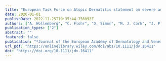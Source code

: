 ```yaml
---
title: "European Task Force on Atopic Dermatitis statement on severe acute respiratory syndrome coronavirus 2 (SARS-Cov-2) infection and atopic dermatitis"
date: 2020-01-01
publishDate: 2022-11-25T19:35:44.756092Z
authors: ["A. Wollenberg", "C. Flohr", "D. Simon", "M. J. Cork", "J. P. Thyssen", "T. Bieber", "M. S. de Bruin‐Weller", "S. Weidinger", "M. Deleuran", "A. Taieb", "C. Paul", "M. Trzeciak", "T. Werfel", "J. Seneschal", "S. Barbarot", "U. Darsow", "A. Torrelo", "J.-F. Stalder", "Å Svensson", "D. Hijnen", "C. Gelmetti", "Z. Szalai", "U. Gieler", "L. De Raeve", "B. Kunz", "P. Spuls", "L. B. von Kobyletzki", "R. Fölster‐Holst", "P. V. Chernyshov", "S. Christen‐Zaech", "A. Heratizadeh", "J. Ring", "C. Vestergaard"]
publication_types: ["2"]
abstract: ""
featured: false
publication: "*Journal of the European Academy of Dermatology and Venereology*"
url_pdf: "https://onlinelibrary.wiley.com/doi/abs/10.1111/jdv.16411"
doi: "https://doi.org/10.1111/jdv.16411"
---
```


